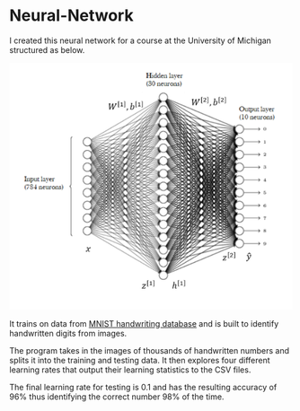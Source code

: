 # Neural-Network
I created this neural network for a course at the University of Michigan structured as below.

![neural network](https://github.com/nathanrosswilson/Neural-Network/blob/main/Screenshot%202020-11-02%20110547.png)

It trains on data from [MNIST handwriting database](http://yann.lecun.com/exdb/mnist/) and is built to identify handwritten digits from images.

The program takes in the images of thousands of handwritten numbers and splits it into the training and testing data. It then explores four different learning rates that output their learning statistics to the CSV files.

The final learning rate for testing is 0.1 and has the resulting accuracy of 96% thus identifying the correct number 98% of the time.
